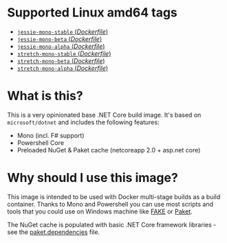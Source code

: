 # Supported Linux amd64 tags
- [`jessie-mono-stable` (*Dockerfile*)](https://github.com/julkwiec/dotnet-mono-powershell-build/blob/master/jessie/mono-stable/Dockerfile)
- [`jessie-mono-beta` (*Dockerfile*)](https://github.com/julkwiec/dotnet-mono-powershell-build/blob/master/jessie/mono-beta/Dockerfile)
- [`jessie-mono-alpha` (*Dockerfile*)](https://github.com/julkwiec/dotnet-mono-powershell-build/blob/master/jessie/mono-alpha/Dockerfile)
- [`stretch-mono-stable` (*Dockerfile*)](https://github.com/julkwiec/dotnet-mono-powershell-build/blob/master/stretch/mono-stable/Dockerfile)
- [`stretch-mono-beta` (*Dockerfile*)](https://github.com/julkwiec/dotnet-mono-powershell-build/blob/master/stretch/mono-beta/Dockerfile)
- [`stretch-mono-alpha` (*Dockerfile*)](https://github.com/julkwiec/dotnet-mono-powershell-build/blob/master/stretch/mono-alpha/Dockerfile)

# What is this?
This is a very opinionated base .NET Core build image. It's based on `microsoft/dotnet` and includes the following features:
- Mono (incl. F# support)
- Powershell Core
- Preloaded NuGet & Paket cache (netcoreapp 2.0 + asp.net core)

# Why should I use this image?
This image is intended to be used with Docker multi-stage builds as a build container.
Thanks to Mono and Powershell you can use most scripts and tools that you could use on Windows machine like [FAKE](https://github.com/fsharp/FAKE) or [Paket](https://github.com/fsprojects/Paket).

The NuGet cache is populated with basic .NET Core framework libraries - see the [paket.dependencies](https://github.com/julkwiec/dotnet-mono-powershell-build/blob/master/paket.dependencies) file.
